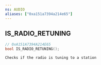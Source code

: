 ```yaml
---
ns: AUDIO
aliases: ["0xa151a7394a214e65"]
---
```

## IS_RADIO_RETUNING

```c
// 0xA151A7394A214E65
bool IS_RADIO_RETUNING();
```

```
Checks if the radio is tuning to a station
```

